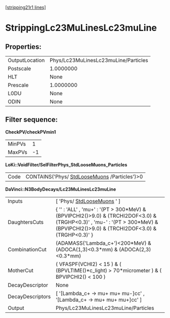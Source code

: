 [[stripping21r1 lines]](./stripping21r1-index)

# StrippingLc23MuLinesLc23muLine

## Properties:

|                |                                      |
|----------------|--------------------------------------|
| OutputLocation | Phys/Lc23MuLinesLc23muLine/Particles |
| Postscale      | 1.0000000                            |
| HLT            | None                                 |
| Prescale       | 1.0000000                            |
| L0DU           | None                                 |
| ODIN           | None                                 |

## Filter sequence:

**CheckPV/checkPVmin1**

|        |     |
|--------|-----|
| MinPVs | 1   |
| MaxPVs | -1  |

**LoKi::VoidFilter/SelFilterPhys_StdLooseMuons_Particles**

|      |                                                                                |
|------|--------------------------------------------------------------------------------|
| Code | CONTAINS('Phys/ [StdLooseMuons](./stripping21r1-stdloosemuons) /Particles')\>0 |

**DaVinci::N3BodyDecays/Lc23MuLinesLc23muLine**

|                  |                                                                                                                                                                                        |
|------------------|----------------------------------------------------------------------------------------------------------------------------------------------------------------------------------------|
| Inputs           | [ 'Phys/ [StdLooseMuons](./stripping21r1-stdloosemuons) ' ]                                                                                                                          |
| DaughtersCuts    | { '' : 'ALL' , 'mu+' : '(PT \> 300\*MeV) & (BPVIPCHI2()\>9.0) & (TRCHI2DOF\<3.0) & (TRGHP\<0.3)' , 'mu-' : '(PT \> 300\*MeV) & (BPVIPCHI2()\>9.0) & (TRCHI2DOF\<3.0) & (TRGHP\<0.3)' } |
| CombinationCut   | (ADAMASS('Lambda_c+')\<200\*MeV) & (ADOCA(1,3)\<0.3\*mm) & (ADOCA(2,3)\<0.3\*mm)                                                                                                       |
| MotherCut        | ( VFASPF(VCHI2) \< 15 ) & ( (BPVLTIME()\*c_light) \> 70\*micrometer ) & ( BPVIPCHI2() \< 100 )                                                                                         |
| DecayDescriptor  | None                                                                                                                                                                                   |
| DecayDescriptors | [ '[Lambda_c+ -\> mu+ mu+ mu-]cc' , '[Lambda_c+ -\> mu+ mu+ mu+]cc' ]                                                                                                            |
| Output           | Phys/Lc23MuLinesLc23muLine/Particles                                                                                                                                                   |
